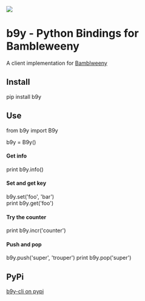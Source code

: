 ![](https://raw.githubusercontent.com/u1i/bambleweeny/master/img/bwy2.png)

# b9y - Python Bindings for Bambleweeny

A client implementation for [Bamblweeny](https://github.com/u1i/bambleweeny)

## Install
pip install b9y


## Use

from b9y import B9y

b9y = B9y()

#### Get info
print b9y.info()

#### Set and get key
b9y.set('foo', 'bar')   
print b9y.get('foo')

#### Try the counter
print b9y.incr('counter')

#### Push and pop
b9y.push('super', 'trouper')
print b9y.pop('super')

## PyPi

[b9y-cli on pypi](https://pypi.org/project/b9y/)

